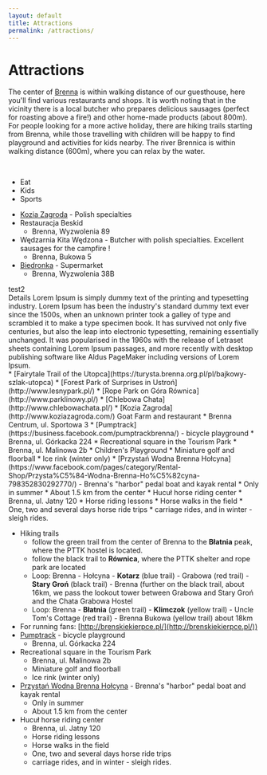 ```yaml
---
layout: default
title: Attractions
permalink: /attractions/
---
```


# Attractions

The center of [Brenna](https://en.wikipedia.org/wiki/Brenna,_Poland) is within walking distance of our guesthouse,
here you'll find various restaurants and shops. It is worth noting that in the vicinity there is a local butcher who 
prepares delicious sausages (perfect for roasting above a fire!) and other home-made products (about 800m). For people looking for a more active holiday, there are hiking trails 
starting from Brenna, while those travelling with children will be happy to find playground and activities for 
kids nearby. The river Brennica is within walking distance (600m), where you can relax by the water.

<br />
<div class="card">
    <nav class="tabs is-centered is-medium">
        <div class="container">
          <ul>
            <li class="tab is-active" onclick="openTab(event,'Eat')"><a><span class="icon is-small"><i class="fas fa-utensils" aria-hidden="true"></i></span><span>Eat</span></a></li>
            <!--<li class="tab" onclick="openTab(event,'See')"><a><span class="icon is-small"><i class="fas fa-binoculars" aria-hidden="true"></i></span><span>See</span></a></li>-->
            <li class="tab" onclick="openTab(event,'Kids')"><a><span class="icon is-small"><i class="fas fa-ice-cream" aria-hidden="true"></i></span><span>Kids</span></a></li>
            <li class="tab" onclick="openTab(event,'Sports')"><a><span class="icon is-small"><i class="fas fa-hiking" aria-hidden="true"></i></span><span>Sports</span></a></li>
          </ul>
        </div>
    </nav>
    <div class="container section">
        <div id="Eat" class="content-tab is-active" >
          <div class="content">
<div markdown="1">

  * [Kozia Zagroda](http://www.koziazagroda.com/) - Polish specialties
  * Restauracja Beskid
    * Brenna, Wyzwolenia 89
  * Wędzarnia Kita Wędzona - Butcher with polish specialties. Excellent sausages for the campfire !
    * Brenna, Bukowa 5
  * [Biedronka](https://www.biedronka.pl/) - Supermarket
    * Brenna, Wyzwolenia 38B
    
</div>
          </div>
        </div>
        <div id="See" class="content-tab">
            <div class="content">
              test2<br>
            Details Lorem Ipsum is simply dummy text of the printing and typesetting industry. Lorem Ipsum has been the industry's standard dummy text ever since the 1500s, when an unknown printer took a galley of type and scrambled it to make a type specimen book. It has survived not only five centuries, but also the leap into electronic typesetting, remaining essentially unchanged. It was popularised in the 1960s with the release of Letraset sheets containing Lorem Ipsum passages, and more recently with desktop publishing software like Aldus PageMaker including versions of Lorem Ipsum.</div>
        </div>
        <div id="Kids" class="content-tab">
           <div class="content">
<div markdown="1">
  * [Fairytale Trail of the Utopca](https://turysta.brenna.org.pl/pl/bajkowy-szlak-utopca)
  * [Forest Park of Surprises in Ustroń](http://www.lesnypark.pl/)
  * [Rope Park on Góra Równica](http://www.parklinowy.pl/)
  * [Chlebowa Chata](http://www.chlebowachata.pl/)
  * [Kozia Zagroda](http://www.koziazagroda.com/) Goat Farm and restaurant
    * Brenna Centrum, ul. Sportowa 3
  * [Pumptrack](https://business.facebook.com/pumptrackbrenna/) - bicycle playground
    * Brenna, ul. Górkacka 224
  * Recreational square in the Tourism Park
    * Brenna, ul. Malinowa 2b
    * Children's Playground
    * Miniature golf and floorball
    * Ice rink (winter only)
  * [Przystań Wodna Brenna Hołcyna](https://www.facebook.com/pages/category/Rental-Shop/Przysta%C5%84-Wodna-Brenna-Ho%C5%82cyna-798352830292770/) - Brenna's "harbor" pedal boat and kayak rental
    * Only in summer
    * About 1.5 km from the center
  * Hucuł horse riding center
    * Brenna, ul. Jatny 120
    * Horse riding lessons
    * Horse walks in the field
    * One, two and several days horse ride trips
    * carriage rides, and in winter - sleigh rides.
            
  
</div>
          </div>
        </div>
        <div id="Sports" class="content-tab">
        <div class="content">
<div markdown="1">

  * Hiking trails
    * follow the green trail from the center of Brenna to the **Błatnia** peak, where the PTTK hostel is located.
    * follow the black trail to **Równica**, where the PTTK shelter and rope park are located
    * Loop: Brenna - Hołcyna - **Kotarz** (blue trail) - Grabowa (red trail) - **Stary Groń** (black trail) - Brenna (further on the black trail, about 16km, we pass the lookout tower between Grabowa and Stary Groń and the Chata Grabowa Hostel
    * Loop: Brenna - **Błatnia** (green trail) - **Klimczok** (yellow trail) - Uncle Tom's Cottage (red trail) - Brenna Bukowa (yellow trail) about 18km
  * For running fans: [http://brenskiekierpce.pl/](http://brenskiekierpce.pl/))
  * [Pumptrack](https://business.facebook.com/pumptrackbrenna/) - bicycle playground
    * Brenna, ul. Górkacka 224
  * Recreational square in the Tourism Park
    * Brenna, ul. Malinowa 2b
    * Miniature golf and floorball
    * Ice rink (winter only)
  * [Przystań Wodna Brenna Hołcyna](https://www.facebook.com/pages/category/Rental-Shop/Przysta%C5%84-Wodna-Brenna-Ho%C5%82cyna-798352830292770/) - Brenna's "harbor" pedal boat and kayak rental
    * Only in summer
    * About 1.5 km from the center
  * Hucuł horse riding center
    * Brenna, ul. Jatny 120
    * Horse riding lessons
    * Horse walks in the field
    * One, two and several days horse ride trips
    * carriage rides, and in winter - sleigh rides.
</div>
        </div>
        </div>
    </div>
    <!--<div id="map"></div>-->
</div>




<script>
  var map;
  function initMap() {
    map = new google.maps.Map(document.getElementById('map'), {
      center: {lat: 49.7186637, lng: 18.9394271},
      zoom: 13
    });

    /*function addMarker(props) {
      var marker = new google.maps.Marker({
        position: props.coords,
        map: map,
      });

      var infoWindow = new google.maps.InfoWindow({
        content: '<h2>' + props.name + '</h2><p>' + props.address + '</p><p><strong>Openingsuren:</strong></p><p>' + props.opening_hours + '</p>'
      });

      marker.addListener('click', function() {
        infoWindow.open(map, marker);
      });

    }

    $.getJSON( "pharmacy_data.json", function( data ) {
      data.forEach(function(el){
        addMarker(el);
      })
    });*/

  }
</script>
<script src="https://maps.googleapis.com/maps/api/js?key={{ site.maps_api_key }}&callback=initMap"
async defer></script>

